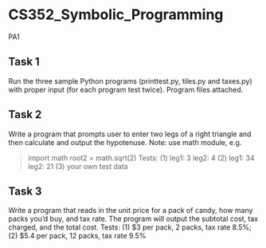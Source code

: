 # CS352_Symbolic_Programming

PA1

## Task 1

Run the three sample Python programs (printtest.py, tiles.py and taxes.py) with proper input (for each program test twice). Program files attached.

## Task 2
Write a program that prompts user to enter two legs of a right triangle and then calculate and output the hypotenuse. Note: use math module, e.g. 
>import math
>root2 = 	math.sqrt(2)
Tests: (1) leg1: 3   leg2: 4    (2) leg1: 34   leg2: 21    (3) your own test data

## Task 3
Write a program that reads in the unit price for a pack of candy, how many packs you’d buy, and tax rate. The program will output the subtotal cost, tax charged, and the total cost.
Tests: (1) $3 per pack, 2 packs, tax rate 8.5%;  (2) $5.4 per pack, 12 packs, tax rate 9.5%   

